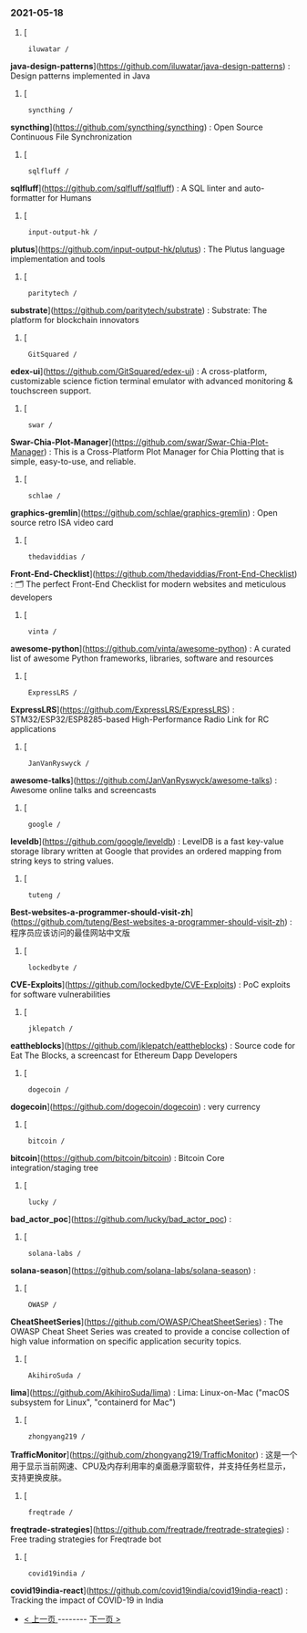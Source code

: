 ### 2021-05-18 
1. [
    

        iluwatar /
**java-design-patterns**](https://github.com/iluwatar/java-design-patterns) : Design patterns implemented in Java
1. [
    

        syncthing /
**syncthing**](https://github.com/syncthing/syncthing) : Open Source Continuous File Synchronization
1. [
    

        sqlfluff /
**sqlfluff**](https://github.com/sqlfluff/sqlfluff) : A SQL linter and auto-formatter for Humans
1. [
    

        input-output-hk /
**plutus**](https://github.com/input-output-hk/plutus) : The Plutus language implementation and tools
1. [
    

        paritytech /
**substrate**](https://github.com/paritytech/substrate) : Substrate: The platform for blockchain innovators
1. [
    

        GitSquared /
**edex-ui**](https://github.com/GitSquared/edex-ui) : A cross-platform, customizable science fiction terminal emulator with advanced monitoring & touchscreen support.
1. [
    

        swar /
**Swar-Chia-Plot-Manager**](https://github.com/swar/Swar-Chia-Plot-Manager) : This is a Cross-Platform Plot Manager for Chia Plotting that is simple, easy-to-use, and reliable.
1. [
    

        schlae /
**graphics-gremlin**](https://github.com/schlae/graphics-gremlin) : Open source retro ISA video card
1. [
    

        thedaviddias /
**Front-End-Checklist**](https://github.com/thedaviddias/Front-End-Checklist) : 🗂 The perfect Front-End Checklist for modern websites and meticulous developers
1. [
    

        vinta /
**awesome-python**](https://github.com/vinta/awesome-python) : A curated list of awesome Python frameworks, libraries, software and resources
1. [
    

        ExpressLRS /
**ExpressLRS**](https://github.com/ExpressLRS/ExpressLRS) : STM32/ESP32/ESP8285-based High-Performance Radio Link for RC applications
1. [
    

        JanVanRyswyck /
**awesome-talks**](https://github.com/JanVanRyswyck/awesome-talks) : Awesome online talks and screencasts
1. [
    

        google /
**leveldb**](https://github.com/google/leveldb) : LevelDB is a fast key-value storage library written at Google that provides an ordered mapping from string keys to string values.
1. [
    

        tuteng /
**Best-websites-a-programmer-should-visit-zh**](https://github.com/tuteng/Best-websites-a-programmer-should-visit-zh) : 程序员应该访问的最佳网站中文版
1. [
    

        lockedbyte /
**CVE-Exploits**](https://github.com/lockedbyte/CVE-Exploits) : PoC exploits for software vulnerabilities
1. [
    

        jklepatch /
**eattheblocks**](https://github.com/jklepatch/eattheblocks) : Source code for Eat The Blocks, a screencast for Ethereum Dapp Developers
1. [
    

        dogecoin /
**dogecoin**](https://github.com/dogecoin/dogecoin) : very currency
1. [
    

        bitcoin /
**bitcoin**](https://github.com/bitcoin/bitcoin) : Bitcoin Core integration/staging tree
1. [
    

        lucky /
**bad_actor_poc**](https://github.com/lucky/bad_actor_poc) : 
1. [
    

        solana-labs /
**solana-season**](https://github.com/solana-labs/solana-season) : 
1. [
    

        OWASP /
**CheatSheetSeries**](https://github.com/OWASP/CheatSheetSeries) : The OWASP Cheat Sheet Series was created to provide a concise collection of high value information on specific application security topics.
1. [
    

        AkihiroSuda /
**lima**](https://github.com/AkihiroSuda/lima) : Lima: Linux-on-Mac ("macOS subsystem for Linux", "containerd for Mac")
1. [
    

        zhongyang219 /
**TrafficMonitor**](https://github.com/zhongyang219/TrafficMonitor) : 这是一个用于显示当前网速、CPU及内存利用率的桌面悬浮窗软件，并支持任务栏显示，支持更换皮肤。
1. [
    

        freqtrade /
**freqtrade-strategies**](https://github.com/freqtrade/freqtrade-strategies) : Free trading strategies for Freqtrade bot
1. [
    

        covid19india /
**covid19india-react**](https://github.com/covid19india/covid19india-react) : Tracking the impact of COVID-19 in India 

- [ < 上一页 ](https://github.com/able8/github-trending-daily-record/blob/master/2021-05-17.md) -------- [ 下一页 > ](https://github.com/able8/github-trending-daily-record/blob/master/2021-05-19.md)